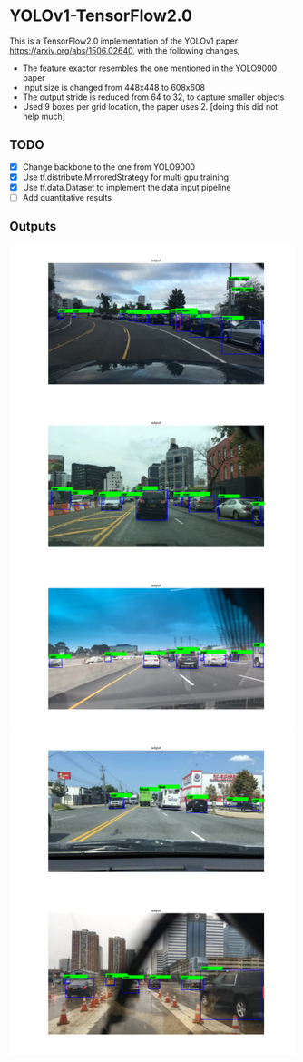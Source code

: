 # YOLOv1-TensorFlow2.0
This is a TensorFlow2.0 implementation of the YOLOv1 paper https://arxiv.org/abs/1506.02640, with the following changes,
 - The feature exactor resembles the one mentioned in the YOLO9000 paper
 - Input size is changed from 448x448 to 608x608
 - The output stride is reduced from 64 to 32, to capture smaller objects
 - Used 9 boxes per grid location, the paper uses 2. [doing this did not help much]

## TODO
- [x] Change backbone to the one from YOLO9000
- [x] Use tf.distribute.MirroredStrategy for multi gpu training
- [x] Use tf.data.Dataset to implement the data input pipeline
- [ ] Add quantitative results

## Outputs
![](outputs/8986.png)
![](outputs/9740.png)
![](outputs/8534.png)
![](outputs/1415.png)
![](outputs/9079.png)


